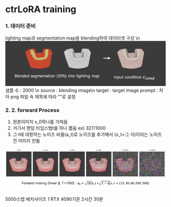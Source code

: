 # ctrLoRA training

### 1. 데이터 준비
lighting map과 segmentation map을 blending하여 데이터셋 구성 \n
<img src="images/input_blending.png" alt="lighting map, segmentation map blending">
샘플 수 : 2000 \n
source : blending image\n
target : target image
prompt : 치아 png 파일 속 제목에 따라 ""로 설정

### 2. 2. forward Process
1. 원본이미지 x_0하나를 가져옴
2. 거기서 랜덤 타임스텝t를 하나 뽑음 ex) 327/1000
3. 그 t에 대항하는 노이즈 비율(a_t)로 노이즈를 추가해서 (x_t=그 식)이라는 노이즈 낀 이미지 만듦
<img src="images/forward_noise_add_process.png" alt="forward process">


5000스텝 
배치사이즈 1
RTX 4090기준 2시간 30분

